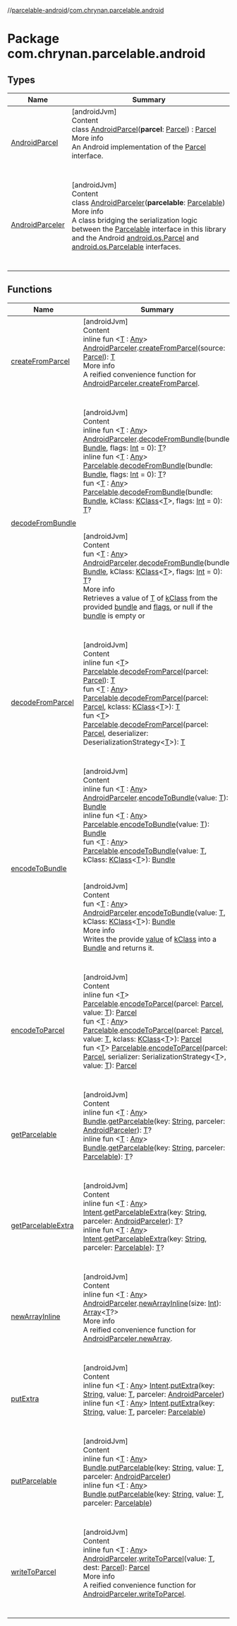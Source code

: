 //[parcelable-android](../../index.md)/[com.chrynan.parcelable.android](index.md)



# Package com.chrynan.parcelable.android  


## Types  
  
|  Name |  Summary | 
|---|---|
| <a name="com.chrynan.parcelable.android/AndroidParcel///PointingToDeclaration/"></a>[AndroidParcel](-android-parcel/index.md)| <a name="com.chrynan.parcelable.android/AndroidParcel///PointingToDeclaration/"></a>[androidJvm]  <br>Content  <br>class [AndroidParcel](-android-parcel/index.md)(**parcel**: [Parcel](https://developer.android.com/reference/kotlin/android/os/Parcel.html)) : [Parcel](../../../parcelable-core/parcelable-core/com.chrynan.parcelable.core/-parcel/index.md)  <br>More info  <br>An Android implementation of the [Parcel](../../../parcelable-core/parcelable-core/com.chrynan.parcelable.core/-parcel/index.md) interface.  <br><br><br>|
| <a name="com.chrynan.parcelable.android/AndroidParceler///PointingToDeclaration/"></a>[AndroidParceler](-android-parceler/index.md)| <a name="com.chrynan.parcelable.android/AndroidParceler///PointingToDeclaration/"></a>[androidJvm]  <br>Content  <br>class [AndroidParceler](-android-parceler/index.md)(**parcelable**: [Parcelable](../../../parcelable-core/parcelable-core/com.chrynan.parcelable.core/-parcelable/index.md))  <br>More info  <br>A class bridging the serialization logic between the [Parcelable](../../../parcelable-core/parcelable-core/com.chrynan.parcelable.core/-parcelable/index.md) interface in this library and the Android [android.os.Parcel](https://developer.android.com/reference/kotlin/android/os/Parcel.html) and [android.os.Parcelable](https://developer.android.com/reference/kotlin/android/os/Parcelable.html) interfaces.  <br><br><br>|


## Functions  
  
|  Name |  Summary | 
|---|---|
| <a name="com.chrynan.parcelable.android//createFromParcel/com.chrynan.parcelable.android.AndroidParceler#android.os.Parcel/PointingToDeclaration/"></a>[createFromParcel](create-from-parcel.md)| <a name="com.chrynan.parcelable.android//createFromParcel/com.chrynan.parcelable.android.AndroidParceler#android.os.Parcel/PointingToDeclaration/"></a>[androidJvm]  <br>Content  <br>inline fun <[T](create-from-parcel.md) : [Any](https://kotlinlang.org/api/latest/jvm/stdlib/kotlin/-any/index.html)> [AndroidParceler](-android-parceler/index.md).[createFromParcel](create-from-parcel.md)(source: [Parcel](https://developer.android.com/reference/kotlin/android/os/Parcel.html)): [T](create-from-parcel.md)  <br>More info  <br>A reified convenience function for [AndroidParceler.createFromParcel](-android-parceler/create-from-parcel.md).  <br><br><br>|
| <a name="com.chrynan.parcelable.android//decodeFromBundle/com.chrynan.parcelable.android.AndroidParceler#android.os.Bundle#kotlin.Int/PointingToDeclaration/"></a>[decodeFromBundle](decode-from-bundle.md)| <a name="com.chrynan.parcelable.android//decodeFromBundle/com.chrynan.parcelable.android.AndroidParceler#android.os.Bundle#kotlin.Int/PointingToDeclaration/"></a>[androidJvm]  <br>Content  <br>inline fun <[T](decode-from-bundle.md) : [Any](https://kotlinlang.org/api/latest/jvm/stdlib/kotlin/-any/index.html)> [AndroidParceler](-android-parceler/index.md).[decodeFromBundle](decode-from-bundle.md)(bundle: [Bundle](https://developer.android.com/reference/kotlin/android/os/Bundle.html), flags: [Int](https://kotlinlang.org/api/latest/jvm/stdlib/kotlin/-int/index.html) = 0): [T](decode-from-bundle.md)?  <br>inline fun <[T](decode-from-bundle.md) : [Any](https://kotlinlang.org/api/latest/jvm/stdlib/kotlin/-any/index.html)> [Parcelable](../../../parcelable-core/parcelable-core/com.chrynan.parcelable.core/-parcelable/index.md).[decodeFromBundle](decode-from-bundle.md)(bundle: [Bundle](https://developer.android.com/reference/kotlin/android/os/Bundle.html), flags: [Int](https://kotlinlang.org/api/latest/jvm/stdlib/kotlin/-int/index.html) = 0): [T](decode-from-bundle.md)?  <br>fun <[T](decode-from-bundle.md) : [Any](https://kotlinlang.org/api/latest/jvm/stdlib/kotlin/-any/index.html)> [Parcelable](../../../parcelable-core/parcelable-core/com.chrynan.parcelable.core/-parcelable/index.md).[decodeFromBundle](decode-from-bundle.md)(bundle: [Bundle](https://developer.android.com/reference/kotlin/android/os/Bundle.html), kClass: [KClass](https://kotlinlang.org/api/latest/jvm/stdlib/kotlin.reflect/-k-class/index.html)<[T](decode-from-bundle.md)>, flags: [Int](https://kotlinlang.org/api/latest/jvm/stdlib/kotlin/-int/index.html) = 0): [T](decode-from-bundle.md)?  <br><br><br>[androidJvm]  <br>Content  <br>fun <[T](decode-from-bundle.md) : [Any](https://kotlinlang.org/api/latest/jvm/stdlib/kotlin/-any/index.html)> [AndroidParceler](-android-parceler/index.md).[decodeFromBundle](decode-from-bundle.md)(bundle: [Bundle](https://developer.android.com/reference/kotlin/android/os/Bundle.html), kClass: [KClass](https://kotlinlang.org/api/latest/jvm/stdlib/kotlin.reflect/-k-class/index.html)<[T](decode-from-bundle.md)>, flags: [Int](https://kotlinlang.org/api/latest/jvm/stdlib/kotlin/-int/index.html) = 0): [T](decode-from-bundle.md)?  <br>More info  <br>Retrieves a value of [T](decode-from-bundle.md) of [kClass](decode-from-bundle.md) from the provided [bundle](decode-from-bundle.md) and [flags](decode-from-bundle.md), or null if the [bundle](decode-from-bundle.md) is empty or  <br><br><br>|
| <a name="com.chrynan.parcelable.android//decodeFromParcel/com.chrynan.parcelable.core.Parcelable#android.os.Parcel/PointingToDeclaration/"></a>[decodeFromParcel](decode-from-parcel.md)| <a name="com.chrynan.parcelable.android//decodeFromParcel/com.chrynan.parcelable.core.Parcelable#android.os.Parcel/PointingToDeclaration/"></a>[androidJvm]  <br>Content  <br>inline fun <[T](decode-from-parcel.md)> [Parcelable](../../../parcelable-core/parcelable-core/com.chrynan.parcelable.core/-parcelable/index.md).[decodeFromParcel](decode-from-parcel.md)(parcel: [Parcel](https://developer.android.com/reference/kotlin/android/os/Parcel.html)): [T](decode-from-parcel.md)  <br>fun <[T](decode-from-parcel.md) : [Any](https://kotlinlang.org/api/latest/jvm/stdlib/kotlin/-any/index.html)> [Parcelable](../../../parcelable-core/parcelable-core/com.chrynan.parcelable.core/-parcelable/index.md).[decodeFromParcel](decode-from-parcel.md)(parcel: [Parcel](https://developer.android.com/reference/kotlin/android/os/Parcel.html), kclass: [KClass](https://kotlinlang.org/api/latest/jvm/stdlib/kotlin.reflect/-k-class/index.html)<[T](decode-from-parcel.md)>): [T](decode-from-parcel.md)  <br>fun <[T](decode-from-parcel.md)> [Parcelable](../../../parcelable-core/parcelable-core/com.chrynan.parcelable.core/-parcelable/index.md).[decodeFromParcel](decode-from-parcel.md)(parcel: [Parcel](https://developer.android.com/reference/kotlin/android/os/Parcel.html), deserializer: DeserializationStrategy<[T](decode-from-parcel.md)>): [T](decode-from-parcel.md)  <br><br><br>|
| <a name="com.chrynan.parcelable.android//encodeToBundle/com.chrynan.parcelable.android.AndroidParceler#TypeParam(bounds=[kotlin.Any])/PointingToDeclaration/"></a>[encodeToBundle](encode-to-bundle.md)| <a name="com.chrynan.parcelable.android//encodeToBundle/com.chrynan.parcelable.android.AndroidParceler#TypeParam(bounds=[kotlin.Any])/PointingToDeclaration/"></a>[androidJvm]  <br>Content  <br>inline fun <[T](encode-to-bundle.md) : [Any](https://kotlinlang.org/api/latest/jvm/stdlib/kotlin/-any/index.html)> [AndroidParceler](-android-parceler/index.md).[encodeToBundle](encode-to-bundle.md)(value: [T](encode-to-bundle.md)): [Bundle](https://developer.android.com/reference/kotlin/android/os/Bundle.html)  <br>inline fun <[T](encode-to-bundle.md) : [Any](https://kotlinlang.org/api/latest/jvm/stdlib/kotlin/-any/index.html)> [Parcelable](../../../parcelable-core/parcelable-core/com.chrynan.parcelable.core/-parcelable/index.md).[encodeToBundle](encode-to-bundle.md)(value: [T](encode-to-bundle.md)): [Bundle](https://developer.android.com/reference/kotlin/android/os/Bundle.html)  <br>fun <[T](encode-to-bundle.md) : [Any](https://kotlinlang.org/api/latest/jvm/stdlib/kotlin/-any/index.html)> [Parcelable](../../../parcelable-core/parcelable-core/com.chrynan.parcelable.core/-parcelable/index.md).[encodeToBundle](encode-to-bundle.md)(value: [T](encode-to-bundle.md), kClass: [KClass](https://kotlinlang.org/api/latest/jvm/stdlib/kotlin.reflect/-k-class/index.html)<[T](encode-to-bundle.md)>): [Bundle](https://developer.android.com/reference/kotlin/android/os/Bundle.html)  <br><br><br>[androidJvm]  <br>Content  <br>fun <[T](encode-to-bundle.md) : [Any](https://kotlinlang.org/api/latest/jvm/stdlib/kotlin/-any/index.html)> [AndroidParceler](-android-parceler/index.md).[encodeToBundle](encode-to-bundle.md)(value: [T](encode-to-bundle.md), kClass: [KClass](https://kotlinlang.org/api/latest/jvm/stdlib/kotlin.reflect/-k-class/index.html)<[T](encode-to-bundle.md)>): [Bundle](https://developer.android.com/reference/kotlin/android/os/Bundle.html)  <br>More info  <br>Writes the provide [value](encode-to-bundle.md) of [kClass](encode-to-bundle.md) into a [Bundle](https://developer.android.com/reference/kotlin/android/os/Bundle.html) and returns it.  <br><br><br>|
| <a name="com.chrynan.parcelable.android//encodeToParcel/com.chrynan.parcelable.core.Parcelable#android.os.Parcel#TypeParam(bounds=[kotlin.Any?])/PointingToDeclaration/"></a>[encodeToParcel](encode-to-parcel.md)| <a name="com.chrynan.parcelable.android//encodeToParcel/com.chrynan.parcelable.core.Parcelable#android.os.Parcel#TypeParam(bounds=[kotlin.Any?])/PointingToDeclaration/"></a>[androidJvm]  <br>Content  <br>inline fun <[T](encode-to-parcel.md)> [Parcelable](../../../parcelable-core/parcelable-core/com.chrynan.parcelable.core/-parcelable/index.md).[encodeToParcel](encode-to-parcel.md)(parcel: [Parcel](https://developer.android.com/reference/kotlin/android/os/Parcel.html), value: [T](encode-to-parcel.md)): [Parcel](../../../parcelable-core/parcelable-core/com.chrynan.parcelable.core/-parcel/index.md)  <br>fun <[T](encode-to-parcel.md) : [Any](https://kotlinlang.org/api/latest/jvm/stdlib/kotlin/-any/index.html)> [Parcelable](../../../parcelable-core/parcelable-core/com.chrynan.parcelable.core/-parcelable/index.md).[encodeToParcel](encode-to-parcel.md)(parcel: [Parcel](https://developer.android.com/reference/kotlin/android/os/Parcel.html), value: [T](encode-to-parcel.md), kclass: [KClass](https://kotlinlang.org/api/latest/jvm/stdlib/kotlin.reflect/-k-class/index.html)<[T](encode-to-parcel.md)>): [Parcel](../../../parcelable-core/parcelable-core/com.chrynan.parcelable.core/-parcel/index.md)  <br>fun <[T](encode-to-parcel.md)> [Parcelable](../../../parcelable-core/parcelable-core/com.chrynan.parcelable.core/-parcelable/index.md).[encodeToParcel](encode-to-parcel.md)(parcel: [Parcel](https://developer.android.com/reference/kotlin/android/os/Parcel.html), serializer: SerializationStrategy<[T](encode-to-parcel.md)>, value: [T](encode-to-parcel.md)): [Parcel](../../../parcelable-core/parcelable-core/com.chrynan.parcelable.core/-parcel/index.md)  <br><br><br>|
| <a name="com.chrynan.parcelable.android//getParcelable/android.os.Bundle#kotlin.String#com.chrynan.parcelable.android.AndroidParceler/PointingToDeclaration/"></a>[getParcelable](get-parcelable.md)| <a name="com.chrynan.parcelable.android//getParcelable/android.os.Bundle#kotlin.String#com.chrynan.parcelable.android.AndroidParceler/PointingToDeclaration/"></a>[androidJvm]  <br>Content  <br>inline fun <[T](get-parcelable.md) : [Any](https://kotlinlang.org/api/latest/jvm/stdlib/kotlin/-any/index.html)> [Bundle](https://developer.android.com/reference/kotlin/android/os/Bundle.html).[getParcelable](get-parcelable.md)(key: [String](https://kotlinlang.org/api/latest/jvm/stdlib/kotlin/-string/index.html), parceler: [AndroidParceler](-android-parceler/index.md)): [T](get-parcelable.md)?  <br>inline fun <[T](get-parcelable.md) : [Any](https://kotlinlang.org/api/latest/jvm/stdlib/kotlin/-any/index.html)> [Bundle](https://developer.android.com/reference/kotlin/android/os/Bundle.html).[getParcelable](get-parcelable.md)(key: [String](https://kotlinlang.org/api/latest/jvm/stdlib/kotlin/-string/index.html), parceler: [Parcelable](../../../parcelable-core/parcelable-core/com.chrynan.parcelable.core/-parcelable/index.md)): [T](get-parcelable.md)?  <br><br><br>|
| <a name="com.chrynan.parcelable.android//getParcelableExtra/android.content.Intent#kotlin.String#com.chrynan.parcelable.android.AndroidParceler/PointingToDeclaration/"></a>[getParcelableExtra](get-parcelable-extra.md)| <a name="com.chrynan.parcelable.android//getParcelableExtra/android.content.Intent#kotlin.String#com.chrynan.parcelable.android.AndroidParceler/PointingToDeclaration/"></a>[androidJvm]  <br>Content  <br>inline fun <[T](get-parcelable-extra.md) : [Any](https://kotlinlang.org/api/latest/jvm/stdlib/kotlin/-any/index.html)> [Intent](https://developer.android.com/reference/kotlin/android/content/Intent.html).[getParcelableExtra](get-parcelable-extra.md)(key: [String](https://kotlinlang.org/api/latest/jvm/stdlib/kotlin/-string/index.html), parceler: [AndroidParceler](-android-parceler/index.md)): [T](get-parcelable-extra.md)?  <br>inline fun <[T](get-parcelable-extra.md) : [Any](https://kotlinlang.org/api/latest/jvm/stdlib/kotlin/-any/index.html)> [Intent](https://developer.android.com/reference/kotlin/android/content/Intent.html).[getParcelableExtra](get-parcelable-extra.md)(key: [String](https://kotlinlang.org/api/latest/jvm/stdlib/kotlin/-string/index.html), parceler: [Parcelable](../../../parcelable-core/parcelable-core/com.chrynan.parcelable.core/-parcelable/index.md)): [T](get-parcelable-extra.md)?  <br><br><br>|
| <a name="com.chrynan.parcelable.android//newArrayInline/com.chrynan.parcelable.android.AndroidParceler#kotlin.Int/PointingToDeclaration/"></a>[newArrayInline](new-array-inline.md)| <a name="com.chrynan.parcelable.android//newArrayInline/com.chrynan.parcelable.android.AndroidParceler#kotlin.Int/PointingToDeclaration/"></a>[androidJvm]  <br>Content  <br>inline fun <[T](new-array-inline.md) : [Any](https://kotlinlang.org/api/latest/jvm/stdlib/kotlin/-any/index.html)> [AndroidParceler](-android-parceler/index.md).[newArrayInline](new-array-inline.md)(size: [Int](https://kotlinlang.org/api/latest/jvm/stdlib/kotlin/-int/index.html)): [Array](https://kotlinlang.org/api/latest/jvm/stdlib/kotlin/-array/index.html)<[T](new-array-inline.md)?>  <br>More info  <br>A reified convenience function for [AndroidParceler.newArray](-android-parceler/new-array.md).  <br><br><br>|
| <a name="com.chrynan.parcelable.android//putExtra/android.content.Intent#kotlin.String#TypeParam(bounds=[kotlin.Any])#com.chrynan.parcelable.android.AndroidParceler/PointingToDeclaration/"></a>[putExtra](put-extra.md)| <a name="com.chrynan.parcelable.android//putExtra/android.content.Intent#kotlin.String#TypeParam(bounds=[kotlin.Any])#com.chrynan.parcelable.android.AndroidParceler/PointingToDeclaration/"></a>[androidJvm]  <br>Content  <br>inline fun <[T](put-extra.md) : [Any](https://kotlinlang.org/api/latest/jvm/stdlib/kotlin/-any/index.html)> [Intent](https://developer.android.com/reference/kotlin/android/content/Intent.html).[putExtra](put-extra.md)(key: [String](https://kotlinlang.org/api/latest/jvm/stdlib/kotlin/-string/index.html), value: [T](put-extra.md), parceler: [AndroidParceler](-android-parceler/index.md))  <br>inline fun <[T](put-extra.md) : [Any](https://kotlinlang.org/api/latest/jvm/stdlib/kotlin/-any/index.html)> [Intent](https://developer.android.com/reference/kotlin/android/content/Intent.html).[putExtra](put-extra.md)(key: [String](https://kotlinlang.org/api/latest/jvm/stdlib/kotlin/-string/index.html), value: [T](put-extra.md), parceler: [Parcelable](../../../parcelable-core/parcelable-core/com.chrynan.parcelable.core/-parcelable/index.md))  <br><br><br>|
| <a name="com.chrynan.parcelable.android//putParcelable/android.os.Bundle#kotlin.String#TypeParam(bounds=[kotlin.Any])#com.chrynan.parcelable.android.AndroidParceler/PointingToDeclaration/"></a>[putParcelable](put-parcelable.md)| <a name="com.chrynan.parcelable.android//putParcelable/android.os.Bundle#kotlin.String#TypeParam(bounds=[kotlin.Any])#com.chrynan.parcelable.android.AndroidParceler/PointingToDeclaration/"></a>[androidJvm]  <br>Content  <br>inline fun <[T](put-parcelable.md) : [Any](https://kotlinlang.org/api/latest/jvm/stdlib/kotlin/-any/index.html)> [Bundle](https://developer.android.com/reference/kotlin/android/os/Bundle.html).[putParcelable](put-parcelable.md)(key: [String](https://kotlinlang.org/api/latest/jvm/stdlib/kotlin/-string/index.html), value: [T](put-parcelable.md), parceler: [AndroidParceler](-android-parceler/index.md))  <br>inline fun <[T](put-parcelable.md) : [Any](https://kotlinlang.org/api/latest/jvm/stdlib/kotlin/-any/index.html)> [Bundle](https://developer.android.com/reference/kotlin/android/os/Bundle.html).[putParcelable](put-parcelable.md)(key: [String](https://kotlinlang.org/api/latest/jvm/stdlib/kotlin/-string/index.html), value: [T](put-parcelable.md), parceler: [Parcelable](../../../parcelable-core/parcelable-core/com.chrynan.parcelable.core/-parcelable/index.md))  <br><br><br>|
| <a name="com.chrynan.parcelable.android//writeToParcel/com.chrynan.parcelable.android.AndroidParceler#TypeParam(bounds=[kotlin.Any])#android.os.Parcel/PointingToDeclaration/"></a>[writeToParcel](write-to-parcel.md)| <a name="com.chrynan.parcelable.android//writeToParcel/com.chrynan.parcelable.android.AndroidParceler#TypeParam(bounds=[kotlin.Any])#android.os.Parcel/PointingToDeclaration/"></a>[androidJvm]  <br>Content  <br>inline fun <[T](write-to-parcel.md) : [Any](https://kotlinlang.org/api/latest/jvm/stdlib/kotlin/-any/index.html)> [AndroidParceler](-android-parceler/index.md).[writeToParcel](write-to-parcel.md)(value: [T](write-to-parcel.md), dest: [Parcel](https://developer.android.com/reference/kotlin/android/os/Parcel.html)): [Parcel](../../../parcelable-core/parcelable-core/com.chrynan.parcelable.core/-parcel/index.md)  <br>More info  <br>A reified convenience function for [AndroidParceler.writeToParcel](-android-parceler/write-to-parcel.md).  <br><br><br>|

